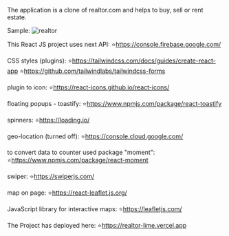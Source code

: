 The application is a clone of realtor.com and helps to buy, sell or rent estate.

Sample:
![realtor](https://user-images.githubusercontent.com/105970854/213886854-b082862f-cdcc-4200-95dd-6dea215c7bfc.png)

This React JS project uses next API:
⭐https://console.firebase.google.com/

CSS styles (plugins):
⭐https://tailwindcss.com/docs/guides/create-react-app
⭐https://github.com/tailwindlabs/tailwindcss-forms

plugin to icon:
⭐https://react-icons.github.io/react-icons/

floating popups - toastify:
⭐https://www.npmjs.com/package/react-toastify

spinners:
⭐https://loading.io/

geo-location (turned off):
⭐https://console.cloud.google.com/

to convert data to counter used package "moment":
⭐https://www.npmjs.com/package/react-moment

swiper:
⭐https://swiperjs.com/

map on page:
⭐https://react-leaflet.js.org/

JavaScript library for interactive maps:
⭐https://leafletjs.com/

The Project has deployed here:
⭐https://realtor-lime.vercel.app
